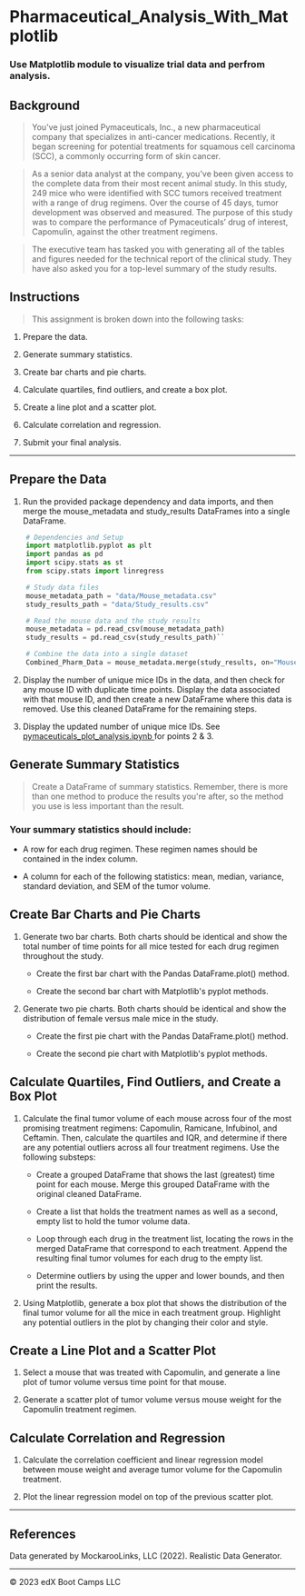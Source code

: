 # Pharmaceutical_Analysis_With_Matplotlib

### Use Matplotlib module to visualize trial data and perfrom analysis.

## Background
> You've just joined Pymaceuticals, Inc., a new pharmaceutical company that specializes in anti-cancer medications. Recently, it began screening for potential treatments for squamous cell carcinoma (SCC), a commonly occurring form of skin cancer.

> As a senior data analyst at the company, you've been given access to the complete data from their most recent animal study. In this study, 249 mice who were identified with SCC tumors received treatment with a range of drug regimens. Over the course of 45 days, tumor development was observed and measured. The purpose of this study was to compare the performance of Pymaceuticals’ drug of interest, Capomulin, against the other treatment regimens.

> The executive team has tasked you with generating all of the tables and figures needed for the technical report of the clinical study. They have also asked you for a top-level summary of the study results.

## Instructions
> This assignment is broken down into the following tasks:

1. Prepare the data.

2. Generate summary statistics.

3. Create bar charts and pie charts.

4. Calculate quartiles, find outliers, and create a box plot.

5. Create a line plot and a scatter plot.

6. Calculate correlation and regression.

7. Submit your final analysis.

- - -

## Prepare the Data
1. Run the provided package dependency and data imports, and then merge the mouse_metadata and study_results DataFrames into a single DataFrame.
```python
    # Dependencies and Setup
    import matplotlib.pyplot as plt
    import pandas as pd
    import scipy.stats as st
    from scipy.stats import linregress

    # Study data files
    mouse_metadata_path = "data/Mouse_metadata.csv"
    study_results_path = "data/Study_results.csv"

    # Read the mouse data and the study results
    mouse_metadata = pd.read_csv(mouse_metadata_path)
    study_results = pd.read_csv(study_results_path)``

    # Combine the data into a single dataset
    Combined_Pharm_Data = mouse_metadata.merge(study_results, on="Mouse ID")
```

2. Display the number of unique mice IDs in the data, and then check for any mouse ID with duplicate time points. Display the data associated with that mouse ID, and then create a new DataFrame where this data is removed. Use this cleaned DataFrame for the remaining steps.

3. Display the updated number of unique mice IDs.
See [pymaceuticals_plot_analysis.ipynb ](./pymaceuticals_plot_analysis.ipynb) for points 2 & 3. 

## Generate Summary Statistics
> Create a DataFrame of summary statistics. Remember, there is more than one method to produce the results you're after, so the method you use is less important than the result.

### Your summary statistics should include:

- A row for each drug regimen. These regimen names should be contained in the index column.

- A column for each of the following statistics: mean, median, variance, standard deviation, and SEM of the tumor volume.

## Create Bar Charts and Pie Charts
1. Generate two bar charts. Both charts should be identical and show the total number of time points for all mice tested for each drug regimen throughout the study.

    - Create the first bar chart with the Pandas DataFrame.plot() method.

    - Create the second bar chart with Matplotlib's pyplot methods.

2. Generate two pie charts. Both charts should be identical and show the distribution of female versus male mice in the study.

    - Create the first pie chart with the Pandas DataFrame.plot() method.

    - Create the second pie chart with Matplotlib's pyplot methods.

## Calculate Quartiles, Find Outliers, and Create a Box Plot
1. Calculate the final tumor volume of each mouse across four of the most promising treatment regimens: Capomulin, Ramicane, Infubinol, and Ceftamin. Then, calculate the quartiles and IQR, and determine if there are any potential outliers across all four treatment regimens. Use the following substeps:

    - Create a grouped DataFrame that shows the last (greatest) time point for each mouse. Merge this grouped DataFrame with the original cleaned DataFrame.

    - Create a list that holds the treatment names as well as a second, empty list to hold the tumor volume data.

    - Loop through each drug in the treatment list, locating the rows in the merged DataFrame that correspond to each treatment. Append the resulting final tumor volumes for each drug to the empty list.

    - Determine outliers by using the upper and lower bounds, and then print the results.

2. Using Matplotlib, generate a box plot that shows the distribution of the final tumor volume for all the mice in each treatment group. Highlight any potential outliers in the plot by changing their color and style.

## Create a Line Plot and a Scatter Plot
1. Select a mouse that was treated with Capomulin, and generate a line plot of tumor volume versus time point for that mouse.

2. Generate a scatter plot of tumor volume versus mouse weight for the Capomulin treatment regimen.

## Calculate Correlation and Regression
1. Calculate the correlation coefficient and linear regression model between mouse weight and average tumor volume for the Capomulin treatment.

2. Plot the linear regression model on top of the previous scatter plot.

- - -

## References

Data generated by MockarooLinks, LLC (2022). Realistic Data Generator.

- - -

© 2023 edX Boot Camps LLC